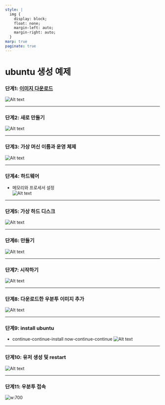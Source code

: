 ```yaml
---
style: |
  img {
    display: block;
    float: none;
    margin-left: auto;
    margin-right: auto;
  }
marp: true
paginate: true
---
```

# ubuntu 생성 예제 
### 단계1: [이미지 다운로드](https://releases.ubuntu.com/focal/)
![Alt text](./img/virtualbox/image-6.png)

---
### 단계2: 새로 만들기 
![Alt text](./img/virtualbox/image-2.png)

---
### 단계3: 가상 머신 이름과 운영 체제  
![Alt text](./img/virtualbox/image-3.png)

---
### 단계4: 하드웨어 
- 메모리와 프로세서 설정  
![Alt text](./img/virtualbox/image-4.png)


---
### 단계5: 가상 하드 디스크 
![Alt text](./img/virtualbox/image-5.png)

---
### 단계6: 만들기
![Alt text](./img/virtualbox/image-7.png)

---
### 단계7: 시작하기  
![Alt text](./img/virtualbox/image-8.png)

---
### 단계8: 다운로드한 우분투 이미지 추가  
![Alt text](./img/virtualbox/image-9.png)

---
### 단계9: install ubuntu
- continue-continue-install now-continue-continue 
![Alt text](./img/virtualbox/image-10.png)

---
### 단계10: 유저 생성 및 restart
![Alt text](./img/virtualbox/image-11.png)

---
### 단계11: 우분투 접속 
![w:700](./img/virtualbox/image-12.png)



